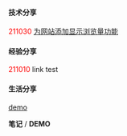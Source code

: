 #### 技术分享

<font color="red">211030</font>	[为网站添加显示浏览量功能](./Technology/2021/add-views-function.md)



#### 经验分享

<font color="red">211010</font> link test



#### 生活分享

[demo](./Technology/2021/add-views-function.md)





**笔记** / **DEMO**
